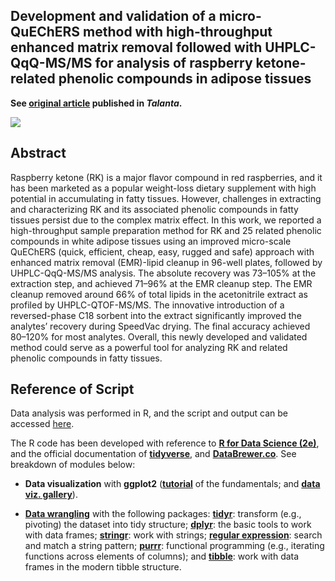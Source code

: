## Development and validation of a micro-QuEChERS method with high-throughput enhanced matrix removal followed with UHPLC-QqQ-MS/MS for analysis of raspberry ketone-related phenolic compounds in adipose tissues

**See [original article](https://www.sciencedirect.com/science/article/abs/pii/S0039914021006378?via%3Dihub) published in _Talanta_.**

![](https://ars.els-cdn.com/content/image/1-s2.0-S0039914021006378-ga1.jpg)

## Abstract
Raspberry ketone (RK) is a major flavor compound in red raspberries, and it has been marketed as a popular weight-loss dietary supplement with high potential in accumulating in fatty tissues. However, challenges in extracting and characterizing RK and its associated phenolic compounds in fatty tissues persist due to the complex matrix effect. In this work, we reported a high-throughput sample preparation method for RK and 25 related phenolic compounds in white adipose tissues using an improved micro-scale QuEChERS (quick, efficient, cheap, easy, rugged and safe) approach with enhanced matrix removal (EMR)-lipid cleanup in 96-well plates, followed by UHPLC-QqQ-MS/MS analysis. The absolute recovery was 73–105% at the extraction step, and achieved 71–96% at the EMR cleanup step. The EMR cleanup removed around 66% of total lipids in the acetonitrile extract as profiled by UHPLC-QTOF-MS/MS. The innovative introduction of a reversed-phase C18 sorbent into the extract significantly improved the analytes’ recovery during SpeedVac drying. The final accuracy achieved 80–120% for most analytes. Overall, this newly developed and validated method could serve as a powerful tool for analyzing RK and related phenolic compounds in fatty tissues.
## Reference of Script
Data analysis was performed in R, and the script and output can be accessed [here](https://yuanbofaith.github.io/RK_adipose_QuEChERS_EMR). 

The R code has been developed with reference to [**R for Data Science (2e)**](https://r4ds.hadley.nz/), and the official documentation of [**tidyverse**](https://www.tidyverse.org/), and [**DataBrewer.co**](https://www.databrewer.co/). See breakdown of modules below:

- **Data visualization** with **ggplot2** ([**tutorial**](https://www.databrewer.co/R/visualization/introduction) of the fundamentals; and [**data viz. gallery**](https://www.databrewer.co/R/gallery)).

- [**Data wrangling**](https://www.databrewer.co/R/data-wrangling) with the following packages:
[**tidyr**](https://www.databrewer.co/R/data-wrangling/tidyr/introduction): transform (e.g., pivoting) the dataset into tidy structure; [**dplyr**](https://www.databrewer.co/R/data-wrangling/dplyr/0-introduction): the basic tools to work with data frames; [**stringr**](https://www.databrewer.co/R/data-wrangling/stringr/0-introduction): work with strings; [**regular expression**](https://www.databrewer.co/R/data-wrangling/regular-expression/0-introduction): search and match a string pattern; [**purrr**](https://www.databrewer.co/R/data-wrangling/purrr/introduction): functional programming (e.g., iterating functions across elements of columns); and [**tibble**](https://www.databrewer.co/R/data-wrangling/tibble/introduction): work with data frames in the modern tibble structure.






